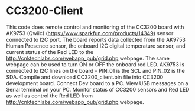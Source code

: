 # CC3200-Client
This code does remote control and monitoring of the CC3200 board with AK9753 (Qwiic) (https://www.sparkfun.com/products/14349) sensor connected to I2C port. The board reports data collected from the AK9753 Human Presence sensor, the onboard I2C digital temperature sensor, and current status of the Red LED to the http://cnktechlabs.com/webapp_pub/grid.php webpage. The same webpage can be used to turn ON or OFF the onboard red LED.
AK9753 is connected to I2C lines on the board - PIN_01 is the SCL and PIN_02 is the SDA. Compile and download CC3200_client.bin file into CC3200 development board. Connect Dev board to a PC. View USB messages on a Serial terminal on your PC. Monitor status of CC3200 sensors and Red LED as well as control the Red LED from http://cnktechlabs.com/webapp_pub/grid.php webpage.
